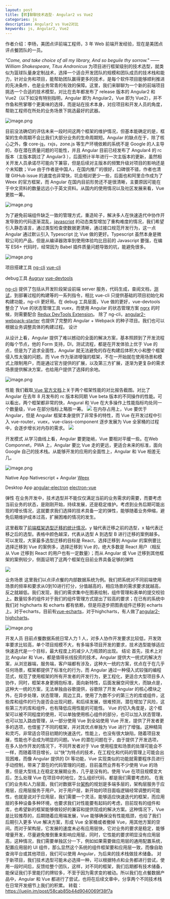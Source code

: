 ```yaml
---
layout: post
title: [转]聊聊技术选型- Angular2 vs Vue2
categories: js
description: Angular2 vs Vue2对比
keywords: js, Angular2, Vue2
---
```



作者介绍：李旸，美团点评前端工程师，3 年 Web 前端开发经验，现在是美团点评点餐团队的一员。


*"Come, and take choice of all my library, And so beguile thy sorrow." —— William Shakespeare, Titus Andronicus*
为项目进行框架级别的技术选型，就类似为篮球队量身定制战术，选择一个适合开发团队的规模和团队成员的技术栈和能力，针对业务和项目，能帮助团队赢得更多的技术，是每个软件项目能够顺利推进的先决条件，也是业务常青的有效的保障。这里，我们来聊聊为一个新的前端项目挑选一个合适的技术模型，对比在去年都发布了 release 版本的 Angular2 和 Vue2（以下如没有特别指明，Angular 即为 Angular2，Vue 即为 Vue2），并不作鱼和熊掌哪个更美味的选择，而是站在技术本身，对应项目和开发人员的角度，帮助工程师在所处的业务场景下挑选最好的武器。

![image.png](http://upload-images.jianshu.io/upload_images/4263048-f3f78a579ce77368.png?imageMogr2/auto-orient/strip%7CimageView2/2/w/1240)

目前没法确切的评估未来一段时间这两个框架的维护情况，但基本能确定的是，框架的生命周期不会比我们大部分业务的生命周期短。Angular 的缺点在于，除了核心之外，像 core-[js](http://lib.csdn.net/base/javascript)，rxjs，zone.js 等生产环境依赖的系统不是 Google 的人主导的，存在潜在质量问题的可能性，并且 Angular 目前已经发布了 Angular4 的 rc 版本（主版本跳过了 Angular3 ），后面预计半年进行一次主版本的更新，虽然相关开发人员承诺尽可能向下兼容，但是后续对主版本的频繁升级对项目的影响还是个未知数；Vue 由于作者是中国人，在国内推广的很好，口碑很不错，作者也清理 GitHub issue 的速度也非常快，坑会相对更少一些，后面也和阿里合作成为了 Weex 的官方框架，而 Angular 在国内目前形势还不是很清晰，主要原因可能在于中文资料的数量远远小于英文资料。从国内的使用情况以及社区发展来看，Vue 更胜一筹。


![image.png](http://upload-images.jianshu.io/upload_images/4263048-c54a1da4dd974f31.png?imageMogr2/auto-orient/strip%7CimageView2/2/w/1240)


为了避免前端组件缺乏一致的管理方式，重造轮子，解决多人在快速迭代中协作开发导致的代码逐渐混乱，[javascript](http://lib.csdn.net/base/javascript) 的动态类型增加了重构难度的情况，我们希望引入静态语言，通过类型检查使数据更清晰，通过接口规范开发行为，这一点 Angular 通过默认引入 Typescript 比 Vue 做的更好。Typescript 虽然本身是微软公司的产品，但是从编译器效率到使用体验均比目前的 Javascript 要强，在编写 ES6+ 代码时，经常因为 Babel 插件质量问题导致的坑，能避免很多。

![image.png](http://upload-images.jianshu.io/upload_images/4263048-68dc3ce5ee6c054c.png?imageMogr2/auto-orient/strip%7CimageView2/2/w/1240)

项目搭建工具
[ng-cli](https://github.com/angular/angular-cli)
[vue-cli](https://github.com/vuejs/vue-cli)

debug工具
[Augruy](https://chrome.google.com/webstore/detail/augury/elgalmkoelokbchhkhacckoklkejnhcd)
[vue-devtools](https://chrome.google.com/webstore/detail/vuejs-devtools/nhdogjmejiglipccpnnnanhbledajbpd)

[ng-cli](https://www.youtube.com/watch?v=uBRK6cTr4Vk&t=436s) 提供了包括从开发阶段架设前端 server 服务，代码生成，查阅文档，[测试](http://lib.csdn.net/base/softwaretest)，到部署过程的构建等的一系列指令，相比 vue-cli 只提供基础的项目初始化和构建功能，ng-cli 更好用。在 debug 工具层面，Vue 做的更好，vue-devtools 整合了 Vue 的状态管理工具 vuex，而使用 Angular 的状态管理方案 [ngrx](https://github.com/ngrx) 的时候，则需要配合 [Redux DevTools Extension](https://chrome.google.com/webstore/detail/redux-devtools/lmhkpmbekcpmknklioeibfkpmmfibljd)。
除了 ng-cli，[angular2-webpack-starter](https://github.com/AngularClass/angular2-webpack-starter) 也提供了完整的 Angular + Webpack 的种子项目。我们也可以根据业务调整具体的构建过程。
设计

从设计上看，Angular 提供了难以撼动的全面的解决方案，基本照顾到了开发流程的每个节点，他的 Form 支持，DI，测试流程，都是在开发体验上优于 Vue 的点，但是为了追求全面性，Angular 就无法避免的存在构建后体积大小和整个框架侵入性太强的问题。而 Vue 作为渐进增强的框架，不在一开始就在使用场景和模式上限制用户，而是通过官方提供的扩展，以及第三方扩展，逐渐为更复杂的需求场景提供解决方案，也给用户提供了选择的余地。
 

![image.png](http://upload-images.jianshu.io/upload_images/4263048-f4b2c0303483b61f.png?imageMogr2/auto-orient/strip%7CimageView2/2/w/1240)


性能
我们截取[ Vue 官方文档](https://cn.vuejs.org/v2/guide/comparison.html)上关于两个框架性能的对比报告截图。对比了 Angular 在去年 8 月发布的 rc 版本和同期 Vue beta 版本的不同操作的性能。可以看出，两个框架都非常的快，Angural 和 Vue 在大多操作上性能指标均处同一个数量级，Vue 在部分指标上略胜一筹。
![](http://upload-images.jianshu.io/upload_images/4263048-0ecd4a29ba5c11a3.jpeg?imageMogr2/auto-orient/strip%7CimageView2/2/w/1240)
在内存占用上，Vue 要优于 Angular，但是 Angular 框架本身提供了非常多的特性，而 Vue 在开发过程中引入 vue-router，vuex，vue-class-component 逐步发展为 Vue 全家桶的过程中，会逐步增长对内存的需求。
![](http://upload-images.jianshu.io/upload_images/4263048-6d1c41d24f729e20.jpeg?imageMogr2/auto-orient/strip%7CimageView2/2/w/1240)

开发模式
从学习曲线上看，Angular 要更陡峭，Vue 要相对平缓一些。在Web Componnet，PWA 上，Angular 要比 Vue 走的更远，更适合未来的标准，面向 Google 自己的技术栈。从能够开发的应用的全面性上，Angular 和 Vue 相差无几。
 

![image.png](http://upload-images.jianshu.io/upload_images/4263048-6c55e79c12b9b379.png?imageMogr2/auto-orient/strip%7CimageView2/2/w/1240)

Native App
Nativescript + Angular
[Weex](https://weex.incubator.apache.org/cn/)

Desktop App
[angular-electron](https://github.com/angular/angular-electron)
[electron-vue](https://github.com/SimulatedGREG/electron-vue)

弹性
在业务开发中，技术选型并不能仅仅满足当前的业务需求的需要，而要考虑当前业务的状态，是刚刚开始，持续发展，还是稳定维护。考虑到业务后期可能出现的增长情况，这就要求我们选择的技术具备一定的弹性，能够随着业务伸缩，避免后期维护成本过高，扩展困难的情况的发生。

这里截取了[前端框架选型迁移的统计情况](https://github.com/YoungLeeNENU/eigenstuff)。y 轴代表迁移之前的选型，x 轴代表迁移之后的选型。表格中颜色越深，代表从选型 A 到选型 B 进行迁移的案例越多。可以发现，大家最多选型迁移的目标是 React，选择迁移到 Angular 的案例要比选择迁移到 Vue 的案例多，选择迁移到 Vue 的，绝大多数是 React 用户（相反从 Vue 迁移到 React 的用户也有一定数量）；而从 Angular 或 Vue 迁移到其他框架的案例较少，侧面证明了这两个框架在目前业界具备足够的弹性

![](http://upload-images.jianshu.io/upload_images/4263048-d551476ba380e55a.png?imageMogr2/auto-orient/strip%7CimageView2/2/w/1240)

业务场景
这里我们以点评点餐的内部数据系统为例。我们把系统对不同前端使用场景的频率和要求从0到10进行打分，分值越高的，相应场景的需求要求就越高，反之就越低。我们发现，我们的需求集中在图表绘制，组件管理和表单的提交校验上。数量较多的组件对于我们的组件管理方式提出了较高的要求；在已有的系统中我们对 highcharts 和 echarts 都有依赖，但是将逐步把图表组件迁移到 echarts 上。对于echarts，目前有[vue-echarts](https://github.com/Justineo/vue-echarts)，对于highcharts，有人做了[angular2-highcharts](https://github.com/gevgeny/angular2-highcharts)。
 

![image.png](http://upload-images.jianshu.io/upload_images/4263048-af76bd056c8a5f01.png?imageMogr2/auto-orient/strip%7CimageView2/2/w/1240)


开发人员
目前点餐数据系统日常人力 1 人，对多人协作开发要求比较低，开发效率要求比较高，单个项目规模不大，有多端多项目开发的要求，技术选型能够适应快速迭代是一个目标，最大程度上的减少人力瓶颈的出现。
结论
首先，技术上对比 Angular 和 Vue，都是值得长线投资的技术。Angular 提供大一统式的解决方案，从浏览器端，服务端，客户端都有涉及，这种大一统的方案，优点在于在几乎任何场景，框架都提供了标准化的行为，而 Angular 通过一种侵入式较强的编程范式，规范了使用框架的所有开发者的开发行为，更工程化，更适合大型项目多人协作，同时，框架本身更拥抱标准，面向新特性，后面发展空间很大，而缺点是，这种大一统的方案，无法单独由谷歌提供，谷歌除了开发 Angular 的核心模块之外，在异步处理，状态管理，周边工具，使用了为数不少的第三方的库或组件，这些库和组件的行为是否会出现问题，和后续发展，很难预测，潜在增加了风险，这些第三方的库和组件，也有降低应用性能的可能性。
Vue 的切入角度是，这个框架可以被不同程度的使用，可以单独使用核心组件的部分，也可以加入状态管理，也可以加入路由管理，从一部分使用 Vue 到全站使用 Vue 开发，提供了开发者更多的选项，也借鉴了不同的框架，并对其优点单独为 Vue 进行了增强。这种精简和灵巧，非常适合项目初期的快速迭代，性能上，也没有很大缺陷，随着项目发展，性能也不会成为明显的问题。Vue 的潜在问题在于，由于提供了开发选项，在多人协作开发的情况下，不同开发者对于 Vue 使用程度和场景的处理可能会不一样，而随着项目增长，以“快”为特点的技术，在工程化和代码的管理上可能会出现困难，而像 Angular 提供的 DI 等功能，Vue 实现类似的功能就需要程序员进行手动控制，带来了潜在的代码管理的问题，目前虽然业界有不少使用 Vue 的场景，但是大型线上在稳定发展期业务，几乎是没有的。使用 Vue 在项目规模变大后，怎么处理 Vue 在项目中的地位，怎么组织代码，都是我们需要考虑的。
在我们的业务和人力层面，我们对数据平台[架构](http://lib.csdn.net/base/architecture)的规划是多端多层的，架构层服务于应用层，应用层服务于用户。对于用户层，新开始的项目面临逻辑经常调整的可能性，也就是说对于应用层，我们需要一个灵活，能够适应快速迭代的框架，而应用层的多种设备多种环境，也要求我们对性能要有起码的考虑，目前现有的组件和库，也希望新的框架能够做较好的兼容和提供现成的解决方案。这种情况下，Vue 是比较推荐的，后期随着应用端发展，Vue 能够确保没有性能瓶颈，也给了我们后期引入更多 Vue 解决方案，形成 Vue 全家桶或者撤掉 Vue，用其他方案的空间。而对于架构层，它发展的速度未必有应用层快，它对业务的要求是稳定，能够增量开发，尽量避免推倒重来影响应用层，同时，它性能的要求明显没有应用层高，这种情况，我们需要单独区分一下，例如如果需要做应用层的通用配置系统，配置应用层的 UI 组件，那么显然这个系统的组件框架要和应用层一致，而像自助查询平台或其他项目，我们可以使用 Angular，为后来的技术栈做技术储备。
对于新项目，我们技术选型可能未必选择一种，可以根据特点和业务都进行尝试，使用一段时间后，反馈给整个团队，这样，对不同的框架，我们后期都有技术储备，能保证我们手里能打的牌较多，不至于因为需求变的被动。所以我们在点餐数据产品中，Angular 和 Vue 都进行了尝试，也将在后续文章中，分享两个不同技术栈在日常开发细节上我们的积累。
转载：https://juejin.im/post/58cab85b44d9040069f38f7a